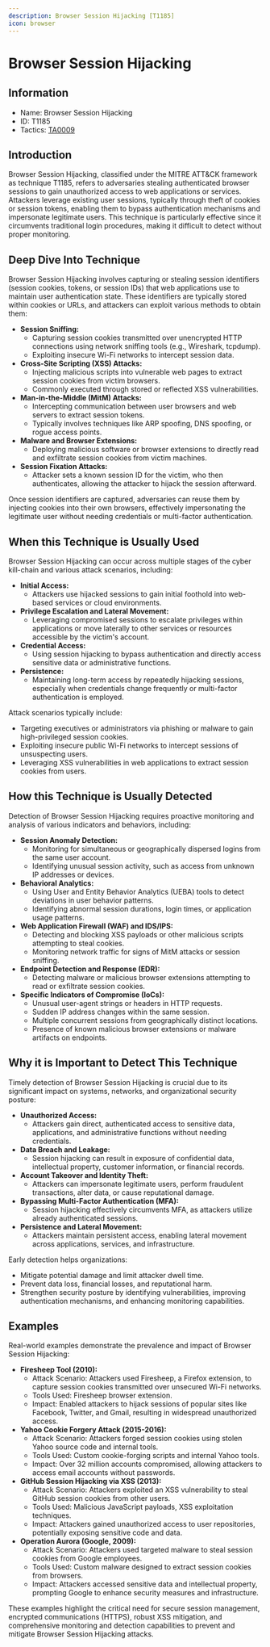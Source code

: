 ```yaml
---
description: Browser Session Hijacking [T1185]
icon: browser
---
```


# Browser Session Hijacking

## Information

* Name: Browser Session Hijacking
* ID: T1185
* Tactics: [TA0009](./)

## Introduction

Browser Session Hijacking, classified under the MITRE ATT\&CK framework as technique T1185, refers to adversaries stealing authenticated browser sessions to gain unauthorized access to web applications or services. Attackers leverage existing user sessions, typically through theft of cookies or session tokens, enabling them to bypass authentication mechanisms and impersonate legitimate users. This technique is particularly effective since it circumvents traditional login procedures, making it difficult to detect without proper monitoring.

## Deep Dive Into Technique

Browser Session Hijacking involves capturing or stealing session identifiers (session cookies, tokens, or session IDs) that web applications use to maintain user authentication state. These identifiers are typically stored within cookies or URLs, and attackers can exploit various methods to obtain them:

* **Session Sniffing:**
  * Capturing session cookies transmitted over unencrypted HTTP connections using network sniffing tools (e.g., Wireshark, tcpdump).
  * Exploiting insecure Wi-Fi networks to intercept session data.
* **Cross-Site Scripting (XSS) Attacks:**
  * Injecting malicious scripts into vulnerable web pages to extract session cookies from victim browsers.
  * Commonly executed through stored or reflected XSS vulnerabilities.
* **Man-in-the-Middle (MitM) Attacks:**
  * Intercepting communication between user browsers and web servers to extract session tokens.
  * Typically involves techniques like ARP spoofing, DNS spoofing, or rogue access points.
* **Malware and Browser Extensions:**
  * Deploying malicious software or browser extensions to directly read and exfiltrate session cookies from victim machines.
* **Session Fixation Attacks:**
  * Attacker sets a known session ID for the victim, who then authenticates, allowing the attacker to hijack the session afterward.

Once session identifiers are captured, adversaries can reuse them by injecting cookies into their own browsers, effectively impersonating the legitimate user without needing credentials or multi-factor authentication.

## When this Technique is Usually Used

Browser Session Hijacking can occur across multiple stages of the cyber kill-chain and various attack scenarios, including:

* **Initial Access:**
  * Attackers use hijacked sessions to gain initial foothold into web-based services or cloud environments.
* **Privilege Escalation and Lateral Movement:**
  * Leveraging compromised sessions to escalate privileges within applications or move laterally to other services or resources accessible by the victim's account.
* **Credential Access:**
  * Using session hijacking to bypass authentication and directly access sensitive data or administrative functions.
* **Persistence:**
  * Maintaining long-term access by repeatedly hijacking sessions, especially when credentials change frequently or multi-factor authentication is employed.

Attack scenarios typically include:

* Targeting executives or administrators via phishing or malware to gain high-privileged session cookies.
* Exploiting insecure public Wi-Fi networks to intercept sessions of unsuspecting users.
* Leveraging XSS vulnerabilities in web applications to extract session cookies from users.

## How this Technique is Usually Detected

Detection of Browser Session Hijacking requires proactive monitoring and analysis of various indicators and behaviors, including:

* **Session Anomaly Detection:**
  * Monitoring for simultaneous or geographically dispersed logins from the same user account.
  * Identifying unusual session activity, such as access from unknown IP addresses or devices.
* **Behavioral Analytics:**
  * Using User and Entity Behavior Analytics (UEBA) tools to detect deviations in user behavior patterns.
  * Identifying abnormal session durations, login times, or application usage patterns.
* **Web Application Firewall (WAF) and IDS/IPS:**
  * Detecting and blocking XSS payloads or other malicious scripts attempting to steal cookies.
  * Monitoring network traffic for signs of MitM attacks or session sniffing.
* **Endpoint Detection and Response (EDR):**
  * Detecting malware or malicious browser extensions attempting to read or exfiltrate session cookies.
* **Specific Indicators of Compromise (IoCs):**
  * Unusual user-agent strings or headers in HTTP requests.
  * Sudden IP address changes within the same session.
  * Multiple concurrent sessions from geographically distinct locations.
  * Presence of known malicious browser extensions or malware artifacts on endpoints.

## Why it is Important to Detect This Technique

Timely detection of Browser Session Hijacking is crucial due to its significant impact on systems, networks, and organizational security posture:

* **Unauthorized Access:**
  * Attackers gain direct, authenticated access to sensitive data, applications, and administrative functions without needing credentials.
* **Data Breach and Leakage:**
  * Session hijacking can result in exposure of confidential data, intellectual property, customer information, or financial records.
* **Account Takeover and Identity Theft:**
  * Attackers can impersonate legitimate users, perform fraudulent transactions, alter data, or cause reputational damage.
* **Bypassing Multi-Factor Authentication (MFA):**
  * Session hijacking effectively circumvents MFA, as attackers utilize already authenticated sessions.
* **Persistence and Lateral Movement:**
  * Attackers maintain persistent access, enabling lateral movement across applications, services, and infrastructure.

Early detection helps organizations:

* Mitigate potential damage and limit attacker dwell time.
* Prevent data loss, financial losses, and reputational harm.
* Strengthen security posture by identifying vulnerabilities, improving authentication mechanisms, and enhancing monitoring capabilities.

## Examples

Real-world examples demonstrate the prevalence and impact of Browser Session Hijacking:

* **Firesheep Tool (2010):**
  * Attack Scenario: Attackers used Firesheep, a Firefox extension, to capture session cookies transmitted over unsecured Wi-Fi networks.
  * Tools Used: Firesheep browser extension.
  * Impact: Enabled attackers to hijack sessions of popular sites like Facebook, Twitter, and Gmail, resulting in widespread unauthorized access.
* **Yahoo Cookie Forgery Attack (2015-2016):**
  * Attack Scenario: Attackers forged session cookies using stolen Yahoo source code and internal tools.
  * Tools Used: Custom cookie-forging scripts and internal Yahoo tools.
  * Impact: Over 32 million accounts compromised, allowing attackers to access email accounts without passwords.
* **GitHub Session Hijacking via XSS (2013):**
  * Attack Scenario: Attackers exploited an XSS vulnerability to steal GitHub session cookies from other users.
  * Tools Used: Malicious JavaScript payloads, XSS exploitation techniques.
  * Impact: Attackers gained unauthorized access to user repositories, potentially exposing sensitive code and data.
* **Operation Aurora (Google, 2009):**
  * Attack Scenario: Attackers used targeted malware to steal session cookies from Google employees.
  * Tools Used: Custom malware designed to extract session cookies from browsers.
  * Impact: Attackers accessed sensitive data and intellectual property, prompting Google to enhance security measures and infrastructure.

These examples highlight the critical need for secure session management, encrypted communications (HTTPS), robust XSS mitigation, and comprehensive monitoring and detection capabilities to prevent and mitigate Browser Session Hijacking attacks.
